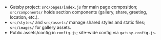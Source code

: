 - Gatsby project: `src/pages/index.js` for main page composition; `src/components/` holds section components (gallery, share, greeting, location, etc.).
- `src/styles/` and `src/assets/` manage shared styles and static files; `src/images/` for gallery assets.
- Public assets/config in `config.js`; site-wide config via `gatsby-config.js`.